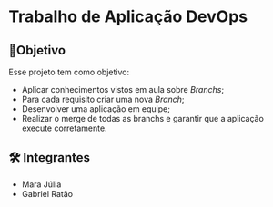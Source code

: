 # Trabalho de Aplicação DevOps


## 🔮Objetivo
Esse projeto tem como objetivo:
- Aplicar conhecimentos vistos em aula sobre *Branchs*;
- Para cada requisito criar uma nova *Branch*;
- Desenvolver uma aplicação em equipe;
- Realizar o merge de todas as branchs e garantir que a aplicação execute corretamente.

## 🛠 Integrantes
- Mara Júlia
- Gabriel Ratão
